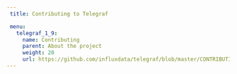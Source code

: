 ```yaml
---
 title: Contributing to Telegraf

 menu:
   telegraf_1_9:
     name: Contributing
     parent: About the project
     weight: 20
     url: https://github.com/influxdata/telegraf/blob/master/CONTRIBUTING.md
---
```

